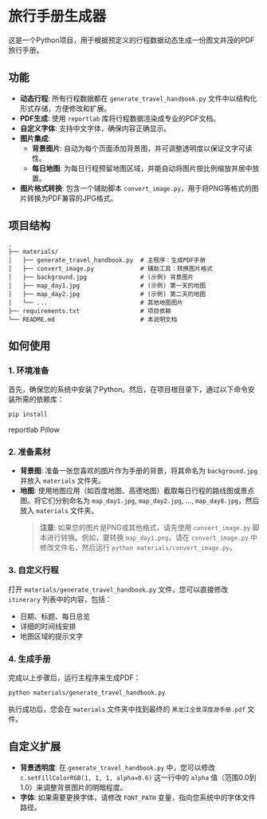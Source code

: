# 旅行手册生成器

这是一个Python项目，用于根据预定义的行程数据动态生成一份图文并茂的PDF旅行手册。

## 功能

- **动态行程**: 所有行程数据都在 `generate_travel_handbook.py` 文件中以结构化形式存储，方便修改和扩展。
- **PDF生成**: 使用 `reportlab` 库将行程数据渲染成专业的PDF文档。
- **自定义字体**: 支持中文字体，确保内容正确显示。
- **图片集成**:
    - **背景图片**: 自动为每个页面添加背景图，并可调整透明度以保证文字可读性。
    - **每日地图**: 为每日行程预留地图区域，并能自动将图片按比例缩放并居中放置。
- **图片格式转换**: 包含一个辅助脚本 `convert_image.py`，用于将PNG等格式的图片转换为PDF兼容的JPG格式。

## 项目结构

```
.
├── materials/
│   ├── generate_travel_handbook.py  # 主程序：生成PDF手册
│   ├── convert_image.py             # 辅助工具：转换图片格式
│   ├── background.jpg               # (示例) 背景图片
│   ├── map_day1.jpg                 # (示例) 第一天的地图
│   ├── map_day2.jpg                 # (示例) 第二天的地图
│   └── ...                          # 其他地图图片
├── requirements.txt                 # 项目依赖
└── README.md                        # 本说明文档
```

## 如何使用

### 1. 环境准备

首先，确保您的系统中安装了Python。然后，在项目根目录下，通过以下命令安装所需的依赖库：

```bash
pip install
```
reportlab
Pillow


### 2. 准备素材

- **背景图**: 准备一张您喜欢的图片作为手册的背景，将其命名为 `background.jpg` 并放入 `materials` 文件夹。
- **地图**: 使用地图应用（如百度地图、高德地图）截取每日行程的路线图或景点图。将它们分别命名为 `map_day1.jpg`, `map_day2.jpg`, ..., `map_day8.jpg`，然后放入 `materials` 文件夹。
  > **注意**: 如果您的图片是PNG或其他格式，请先使用 `convert_image.py` 脚本进行转换。例如，要转换 `map_day1.png`，请在 `convert_image.py` 中修改文件名，然后运行 `python materials/convert_image.py`。

### 3. 自定义行程

打开 `materials/generate_travel_handbook.py` 文件，您可以直接修改 `itinerary` 列表中的内容，包括：
- 日期、标题、每日总览
- 详细的时间线安排
- 地图区域的提示文字

### 4. 生成手册

完成以上步骤后，运行主程序来生成PDF：

```bash
python materials/generate_travel_handbook.py
```

执行成功后，您会在 `materials` 文件夹中找到最终的 `黑龙江全景深度游手册.pdf` 文件。

## 自定义扩展

- **背景透明度**: 在 `generate_travel_handbook.py` 中，您可以修改 `c.setFillColorRGB(1, 1, 1, alpha=0.6)` 这一行中的 `alpha` 值（范围0.0到1.0）来调整背景图片的明暗程度。
- **字体**: 如果需要更换字体，请修改 `FONT_PATH` 变量，指向您系统中的字体文件路径。
